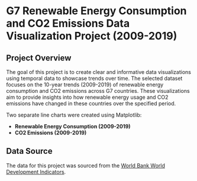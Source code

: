 # G7 Renewable Energy Consumption and CO2 Emissions Data Visualization Project (2009-2019)

## Project Overview
The goal of this project is to create clear and informative data visualizations using temporal data to showcase trends over time. The selected dataset focuses on the 10-year trends (2009-2019) of renewable energy consumption and CO2 emissions across G7 countries. These visualizations aim to provide insights into how renewable energy usage and CO2 emissions have changed in these countries over the specified period.

Two separate line charts were created using Matplotlib:
- **Renewable Energy Consumption (2009-2019)**
- **CO2 Emissions (2009-2019)**

## Data Source
The data for this project was sourced from the [World Bank World Development Indicators](https://databank.worldbank.org/source/world-development-indicators).
